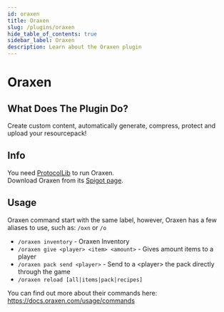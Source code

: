 ```yaml
---
id: oraxen
title: Oraxen
slug: /plugins/oraxen
hide_table_of_contents: true
sidebar_label: Oraxen
description: Learn about the Oraxen plugin
---
```


# Oraxen

## What Does The Plugin Do?

Create custom content, automatically generate, compress, protect and upload your resourcepack!

## Info

You need [ProtocolLib](https://www.spigotmc.org/resources/protocollib.1997/) to run Oraxen.  
Download Oraxen from its [Spigot page](https://www.spigotmc.org/resources/oraxen.72448/).

## Usage
Oraxen command start with the same label, however, Oraxen has a few aliases to use, such as: `/oxn` or `/o`

- `/oraxen inventory` - Oraxen Inventory
- `/oraxen give <player> <item> <amount>` - Gives amount items to a player
- `/oraxen pack send <player>` - Send to a <player\> the pack directly through the game
- `/oraxen reload [all|items|pack|recipes]`

You can find out more about their commands here: https://docs.oraxen.com/usage/commands
